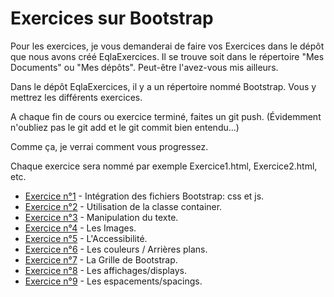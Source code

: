 # Exercices sur Bootstrap

Pour les exercices, je vous demanderai de faire vos Exercices dans le dépôt que nous avons créé EqlaExercices. Il se trouve soit dans le répertoire "Mes Documents" ou "Mes dépôts". Peut-être l'avez-vous mis ailleurs.

Dans le dépôt EqlaExercices, il y a un répertoire nommé Bootstrap. Vous y mettrez les différents exercices.

A chaque fin de cours ou exercice terminé, faites un git push. (Évidemment n'oubliez pas le git add et le git commit bien entendu...)

Comme ça, je verrai comment vous progressez.

Chaque exercice sera nommé par exemple Exercice1.html, Exercice2.html, etc.

- [Exercice n°1](Exercice1.md) - Intégration des fichiers Bootstrap: css et js.
- [Exercice n°2](Exercice2.md) - Utilisation de la classe container.
- [Exercice n°3](Exercice3.md) - Manipulation du texte.
- [Exercice n°4](Exercice4.md) - Les Images.
- [Exercice n°5](Exercice5.md) - L'Accessibilité.
- [Exercice n°6](Exercice6.md) - Les couleurs / Arrières plans.
- [Exercice n°7](Exercice7.md) - La Grille de Bootstrap.
- [Exercice n°8](Exercice8.md) - Les affichages/displays.
- [Exercice n°9](Exercice9.md) - Les espacements/spacings.
